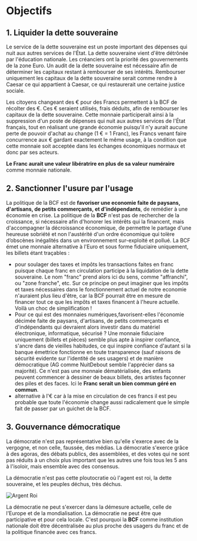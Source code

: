 # Objectifs 

## 1. Liquider la dette souveraine

Le service de la dette souveraine est un poste important des dépenses qui nuit aux autres services de l'État. La dette souveraine vient d'être détrônée par l'éducation nationale. Les créanciers ont la priorité des gouvernements de la zone Euro. Un audit de la dette souveraine est nécessaire afin de déterminer les capitaux restant à rembourser de ses intérêts. Rembourser uniquement les capitaux de la dette souveraine serait comme rendre à Caesar ce qui appartient à Caesar, ce qui restaurerait une certaine justice sociale.

Les citoyens changeant des € pour des Francs permettent à la BCF de récolter des €. Ces € seraient utilisés, frais déduits, afin de rembourser les capitaux de la dette souveraine. Cette monnaie participerait ainsi à la suppression d'un poste de dépenses qui nuit aux autres services de l'État français, tout en réalisant une grande économie puisqu'il n'y aurait aucune perte de pouvoir d'achat au change (1 € = 1 Franc), les Francs venant faire concurrence aux € gardant exactement le même usage, à la condition que cette monnaie soit acceptée dans les échanges économiques normaux et donc par ses acteurs.

**Le Franc aurait une valeur libératrire en plus de sa valeur numéraire** comme monnaie nationale.

## 2. Sanctionner l'usure par l'usage

La politique de la BCF est de **favoriser une economie faite de paysans, d'artisans, de petits commerçants, et d'indépendants**, de remédier à une économie en crise. La politique de la **BCF** n'est pas de rechercher de la croissance, si nécessaire afin d'honorer les intérêts qui la financent, mais d'accompagner la décroissance économique, de permettre le partage d'une heureuse sobriété et non l'austérité d'un ordre économique qui tolère d’obscènes inégalités dans un environnement sur-exploité et pollué.
La BCF émet une monnaie alternative à l'Euro et sous forme fiduciaire uniquement, les billets étant traçables :

- pour soulager des taxes et impôts les transactions faites en franc puisque chaque franc en circulation participe à la liquidation de la dette souveraine. Le nom "franc" prend alors ici du sens, comme "affranchi", ou "zone franche", etc. Sur ce principe on peut imaginer que les impôts et taxes nécessaires dans le fonctionnement actuel de notre economie n'auraient plus lieu d'être, car la BCF pourrait être en mesure de financer tout ce que les impôts et taxes financent à l'heure actuelle. Voilà un choc de simplification !
- Pour ce qui est des monnaies numériques,favorisent-elles l'économie décimée faite de paysans, d'artisans, de petits commerçants et d'indépendants qui devraient alors investir dans du matériel électronique, informatique, sécurisé ? Une monnaie fiduciaire uniquement (billets et pièces) semble plus apte à inspirer confiance, s'ancre dans de vieilles habitudes, ce qui inspire confiance d'autant si la banque émettrice fonctionne en toute transparence (sauf raisons de sécurité evidente sur l'identité de ses usagers) et de manière démocratique (AG comme NuitDebout semble l'apprécier dans sa majorité). Ce n'est pas une monnaie dématérialisée, des enfants peuvent commencer à dessiner de beaux billets, des artistes façonner des piles et des faces. Ici le **Franc serait un bien commun géré en commun**.
- alternative à l'€ car à la mise en circulation de ces francs il est peu probable que toute l'économie change aussi radicalement que le simple fait de passer par un guichet de la BCF. 

## 3. Gouvernance démocratique

La démocratie n'est pas représentative bien qu'elle s'exerce avec de la vergogne, et non celle, faussée, des médias. La démocratie s'exerce grâce à des agoras, des débats publics, des assemblées, et des votes qui ne sont pas réduits à un choix plus important que les autres une fois tous les 5 ans à l'isoloir, mais ensemble avec des consensus.

La démocratie n'est pas cette ploutocratie où l'agent est roi, la dette souveraine, et les peuples déchus, très déchus.

![Argent Roi](https://dl.dropbox.com/s/zt052njkbfvgzei/argent_roi.jpg)

La démocratie ne peut s'exercer dans la démesure actuelle, celle de l'Europe et de la mondialisation. La démocratie ne peut être que participative et pour cela locale. C'est pourquoi la **BCF** comme institution nationale doit être décentralisée au plus proche des usagers du franc et de la politique financée avec ces francs.